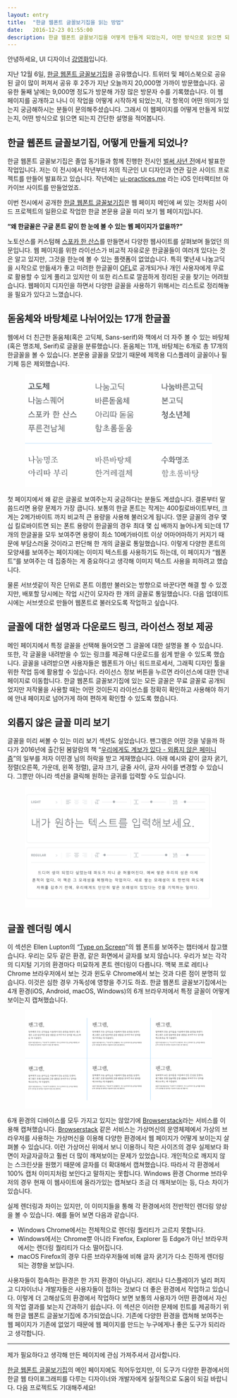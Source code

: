 ```yaml
---
layout: entry
title:  "한글 웹폰트 글꼴보기집을 읽는 방법"
date:   2016-12-23 01:55:00
description: 한글 웹폰트 글꼴보기집을 어떻게 만들게 되었는지, 어떤 방식으로 읽으면 되는지 간단한 설명을 적어봅니다.
---
```

안녕하세요, UI 디자이너 [강영화](http://youngkang.me/)입니다. 

지난 12월 6일, [한글 웹폰트 글꼴보기집](http://youngkang.me/hangul-webfont-showcase/)을 공유했습니다. 트위터 및 페이스북으로 공유된 글이 많이 퍼져서 공유 후 2주가 지난 오늘까지 20,000명 가까이 방문했습니다. 공유한 둘째 날에는 9,000명 정도가 방문해 가장 많은 방문자 수를 기록했습니다. 이 웹 페이지를 공개하고 나니 이 작업을 어떻게 시작하게 되었는지, 각 항목이 어떤 의미가 있는지 궁금해하시는 분들이 문의해주셨습니다. 그래서 이 웹페이지를 어떻게 만들게 되었는지, 어떤 방식으로 읽으면 되는지 간단한 설명을 적어봅니다.


## 한글 웹폰트 글꼴보기집, 어떻게 만들게 되었나?


한글 웹폰트 글꼴보기집은 졸업 동기들과 함께 진행한 전시인 [벌써 사년 전](http://n-years-ago.com/)에서 발표한 작업입니다. 저는 이 전시에서 작년부터 저의 직군인 UI 디자인과 연관 깊은 사이드 프로젝트를 만들어 발표하고 있습니다. 작년에는 [ui-practices.me](http://ui-practices.me/) 라는 iOS 인터랙티브 아카이브 사이트를 만들었었죠. 

이번 전시에서 공개한 [한글 웹폰트 글꼴보기집](http://youngkang.me/hangul-webfont-showcase/)은 웹 페이지 메인에 써 있는 것처럼 사이드 프로젝트의 일환으로 작업한 한글 본문용 글꼴 미리 보기 웹 페이지입니다. 

**“왜 한글꼴은 구글 폰트 같이 한 눈에 볼 수 있는 웹 페이지가 없을까?”**

노토산스를 커스텀해 [스포카 한 산스](http://spoqa.github.io/spoqa-han-sans/)를 만들면서 다양한 웹사이트를 살펴보며 들었던 의문입니다. 웹 페이지를 위한 라이선스가 비교적 자유로운 한글꼴들이 여러개 있다는 것은 알고 있지만, 그것을 한눈에 볼 수 있는 플랫폼이 없었습니다. 특히 몇년새 나눔고딕을 시작으로 만듦새가 좋고 미려한 한글꼴이 [OFL](http://scripts.sil.org/cms/scripts/page.php?site_id=nrsi&id=OFL_web)로 공개되거나 개인 사용자에게 무료로 활용할 수 있게 풀리고 있지만 이 또한 리스트로 깔끔하게 정리된 곳을 찾기는 어려웠습니다. 웹페이지 디자인을 하면서 다양한 글꼴을 사용하기 위해서는 리스트로 정리해놓을 필요가 있다고 느꼈습니다.


## 돋움체와 바탕체로 나뉘어있는 17개 한글꼴

웹에서 더 친근한 돋움체(혹은 고딕체, Sans-serif)와 책에서 더 자주 볼 수 있는 바탕체(혹은 명조체, Serif)로 글꼴을 분류했습니다. 돋움체는 11개, 바탕체는 6개로 총 17개의 한글꼴을 볼 수 있습니다. 본문용 글꼴을 모았기 때문에 제목용 디스플레이 글꼴이나 필기체 등은 제외했습니다.

<figure>
    <img src='/images/sans-serif_serif.png'>
</figure>

첫 페이지에서 왜 같은 글꼴로 보여주는지 궁금하다는 분들도 계셨습니다. 결론부터 말씀드리면 용량 문제가 가장 큽니다. 보통의 한글 폰트는 작게는 400킬로바이트부터, 크게는 2메가바이트 까지 비교적 큰 용량을 사용해 불러오게 됩니다. 영문 글꼴의 경우 몇십 킬로바이트면 되는 폰트 용량이 한글꼴의 경우 최대 몇 십 배까지 늘어나게 되는데 17개의 한글꼴을 모두 보여주면 용량이 최소 10메가바이트 이상 어마어마하기 커지기 때문에 부담스러울 것이라고 판단해 한 개의 글꼴로 통일했습니다. 이렇게 다양한 폰트의 모양새를 보여주는 페이지에는 이미지 텍스트를 사용하기도 하는데, 이 페이지가 “웹폰트”를 보여주는 데 집중하는 게 중요하다고 생각해 이미지 텍스트 사용을 피하려고 했습니다.

물론 서브셋같이 작은 단위로 폰트 이름만 불러오는 방향으로 바꾼다면 해결 할 수 있겠지만, 배포할 당시에는 작업 시간이 모자라 한 개의 글꼴로 통일했습니다. 다음 업데이트 시에는 서브셋으로 만들어 웹폰트로 불러오도록 작업하고 싶습니다.


## 글꼴에 대한 설명과 다운로드 링크, 라이선스 정보 제공


메인 페이지에서 특정 글꼴을 선택해 들어오면 그 글꼴에 대한 설명을 볼 수 있습니다. 또한, 각 글꼴을 내려받을 수 있는 링크를 제공해 다운로드를 쉽게 받을 수 있도록 했습니다. 글꼴을 내려받으면 사용자들은 웹폰트가 아닌 워드프로세서, 그래픽 디자인 툴을 위한 작업 등에 활용할 수 있습니다. 라이선스 정보 버튼을 누르면 라이선스에 대한 안내 페이지로 이동합니다. 한글 웹폰트 글꼴보기집에 있는 모든 글꼴은 무료 글꼴로 공개되었지만 저작물을 사용할 때는 어떤 것이든지 라이선스를 정확히 확인하고 사용해야 하기에 안내 페이지로 넘어가게 하여 편하게 확인할 수 있도록 했습니다.

## 외롭지 않은 글꼴 미리 보기

글꼴을 미리 써볼 수 있는 미리 보기 섹션도 실었습니다. 팬그램은 어떤 것을 넣을까 하다가 2016년에 출간된 봄알람의 책 “[우리에게도 계보가 있다 - 외롭지 않은 페미니즘](http://www.aladin.co.kr/shop/wproduct.aspx?ItemId=94013969)”의 일부를 저자 이민경 님의 허락을 받고 게재했습니다. 
아래 예시와 같이 글자 굵기, 정렬(오른쪽, 가운데, 왼쪽 정렬), 글자 크기, 글줄 사이, 글자 사이를 변경할 수 있습니다. 그뿐만 아니라 섹션을 클릭해 원하는 글귀를 입력할 수도 있습니다.

<figure>
    <img src='/images/preview.png'>
</figure>

## 글꼴 렌더링 예시

이 섹션은 Ellen Lupton의 “[Type on Screen](https://www.papress.com/html/book.details.page.tpl?isbn=9781616891701)”의 웹 폰트를 보여주는 챕터에서 참고했습니다. 우리는 모두 같은 환경, 같은 화면에서 글자를 보지 않습니다. 우리가 보는 각각의 디지털 기기의 환경마다 미묘하게 폰트 렌더링이 다릅니다. 맥북 프로 레티나 Chrome 브라우저에서 보는 것과 윈도우 Chrome에서 보는 것과 다른 점이 분명히 있습니다. 이것은 심한 경우 가독성에 영향을 주기도 하죠. 한글 웹폰트 글꼴보기집에서는 4개 환경(iOS, Android, macOS, Windows)의 6개 브라우저에서 특정 글꼴이 어떻게 보이는지 캡쳐했습니다.

<figure>
    <img src='/images/captured.png'>
</figure>

6개 환경의 디바이스를 모두 가지고 있지는 않았기에 [Browserstack](https://www.browserstack.com/)라는 서비스를 이용해 캡쳐했습니다. [Browserstack](https://www.browserstack.com/) 같은 서비스는 가상머신의 운영체제에서 가상의 브라우저를 사용하는 가상머신을 이용해 다양한 환경에서 웹 페이지가 어떻게 보이는지 살펴볼 수 있습니다. 이런 가상머신 위에서 보니 이용하니 작은 사이즈의 경우 실제보다 화면이 자글자글하고 훨씬 더 많이 깨져보이는 문제가 있었습니다. 개인적으로 깨지지 않는 스크린샷을 원했기 때문에 글자를 더 확대해서 캡쳐했습니다. 따라서 각 환경에서 100% 캡처 이미지처럼 보인다고 말하지는 못합니다. Windows 환경 Chorme 브라우저의 경우 현재 이 웹사이트에 올라가있는 캡쳐보다 조금 더 깨져보이는 등, 다소 차이가 있습니다.

실제 렌더링과 차이는 있지만, 이 이미지들을 통해 각 환경에서의 전반적인 렌더링 양상을 볼 수 있습니다. 예를 들어 보면 다음과 같습니다.  

- Windows Chrome에서는 전체적으로 렌더링 퀄리티가 고르지 못합니다. 
- Windows에서는 Chrome뿐 아니라 Firefox, Explorer 등 Edge가 아닌 브라우저에서는 렌더링 퀄리티가 다소 떨어집니다. 
- macOS Firefox의 경우 다른 브라우저들에 비해 글자 굵기가 다소 진하게 렌더링 되는 경향을 보입니다.

사용자들이 접속하는 환경은 한 가지 환경이 아닙니다. 레티나 디스플레이가 널리 퍼지고 디자이너나 개발자들은 사용자들이 접하는 것보다 더 좋은 환경에서 작업하고 있습니다. 이렇게 더 고해상도의 환경에서 작업하다 보면 보통의 사용자가 어떤 환경에서 자신의 작업 결과를 보는지 간과하기 쉽습니다. 이 섹션은 이러한 문제에 힌트를 제공하기 위해 한글 웹폰트 글꼴보기집에 추가되었습니다. 기존에 다양한 환경을 캡쳐해 보여주는 웹 페이지가 기존에 없었기 때문에 웹 페이지를 만드는 누구에게나 좋은 도구가 되리라고 생각합니다.

---

제가 필요하다고 생각해 만든 페이지에 관심 가져주셔서 감사합니다. 

[한글 웹폰트 글꼴보기집](http://youngkang.me/hangul-webfont-showcase/)의 메인 페이지에도 적어두었지만, 이 도구가 다양한 환경에서의 한글 웹 타이포그래피를 다루는 디자이너와 개발자에게 실질적으로 도움이 되길 바랍니다. 다음 프로젝트도 기대해주세요!
